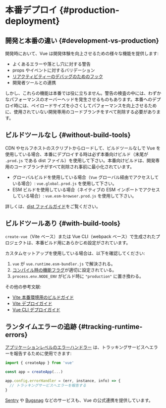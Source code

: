 # 本番デプロイ {#production-deployment}

## 開発と本番の違い {#development-vs-production}

開発時において、Vue は開発体験を向上させるための様々な機能を提供します:

- よくあるエラーや落とし穴に対する警告
- props やイベントに対するバリデーション
- [リアクティビティーのデバッグのためのフック](/guide/extras/reactivity-in-depth#reactivity-debugging)
- 開発者ツールとの連携

しかし、これらの機能は本番では役に立ちません。警告の検査の中には、わずかなパフォーマンスのオーバーヘッドを発生させるものもあります。本番へのデプロイ時には、ペイロードサイズを小さくしてパフォーマンスを向上させるために、使用されていない開発専用のコードブランチをすべて削除する必要があります。

## ビルドツールなし {#without-build-tools}

CDN やセルフホストのスクリプトからロードして、ビルドツールなしで Vue を使用している場合、本番にデプロイする時は必ず本番向けビルド（末尾が `.prod.js` である dist ファイル）を使用して下さい。本番向けビルドは、開発専用のコードブランチがすべて削除され事前に最小化されています。

- グローバルビルドを使用している場合（`Vue` グローバル経由でアクセスしている場合）: `vue.global.prod.js` を使用して下さい。
- ESM ビルドを使用している場合（ネイティブの ESM インポートでアクセスしている場合）: `vue.esm-browser.prod.js` を使用して下さい。

詳しくは、[dist ファイルガイド](https://github.com/vuejs/core/tree/main/packages/vue#which-dist-file-to-use)をご覧ください。

## ビルドツールあり {#with-build-tools}

`create-vue`（Vite ベース）または Vue CLI（webpack ベース）で生成されたプロジェクトは、本番ビルド用にあらかじめ設定がされています。

カスタムセットアップを使用している場合は、以下を確認してください:

1. `vue` が `vue.runtime.esm-bundler.js` で解決される。
2. [コンパイル時の機能フラグ](/api/compile-time-flags)が適切に設定されている。
3. <code>process.env<wbr>.NODE_ENV</code> がビルド時に `"production"` に置き換わる。

その他の参考文献:

- [Vite 本番環境用のビルドガイド](https://ja.vitejs.dev/guide/build.html)
- [Vite デプロイガイド](https://ja.vitejs.dev/guide/static-deploy.html)
- [Vue CLI デプロイガイド](https://cli.vuejs.org/guide/deployment.html)

## ランタイムエラーの追跡 {#tracking-runtime-errors}

[アプリケーションレベルのエラーハンドラー](/api/application#app-config-errorhandler) は、トラッキングサービスへエラーを報告するために使用できます:

```js
import { createApp } from 'vue'

const app = createApp(...)

app.config.errorHandler = (err, instance, info) => {
  // トラッキングサービスへエラーを報告する
}
```

[Sentry](https://docs.sentry.io/platforms/javascript/guides/vue/) や [Bugsnag](https://docs.bugsnag.com/platforms/javascript/vue/) などのサービスも、Vue の公式連携を提供しています。

